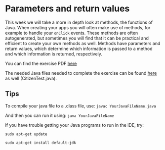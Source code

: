 # Parameters and return values

This week we will take a more in depth look at methods, the functions of Java. When creating your apps you will often make use of methods, for example to handle your `onClick` events. These methods are often autogenerated, but sometimes you will find that it can be practical and efficient to create your own methods as well. Methods have parameters and return values, which determine which information is passed to a method and which information is returned, respectively. 

You can find the exercise PDF [here](http://www.davin.50webs.com/research/1999/egs/q3.pdf)

The needed Java files needed to complete the exercise can be found [here](http://www.davin.50webs.com/research/1999/tsj4cp.html) as well (CitizenTest.java). 

## Tips
To compile your java file to a .class file, use:
`javac YourJavaFileName.java`

And then you can run it using:
`java YourJavaFileName`

If you have trouble getting your Java programs to run in the IDE, try:

`sudo apt-get update`

`sudo apt-get install default-jdk`
